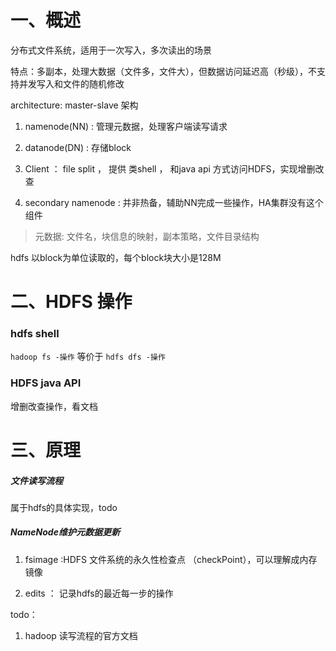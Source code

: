 # 一、概述

分布式文件系统，适用于一次写入，多次读出的场景

特点：多副本，处理大数据（文件多，文件大），但数据访问延迟高（秒级），不支持并发写入和文件的随机修改

architecture: master-slave 架构

1.  namenode(NN) : 管理元数据，处理客户端读写请求
    
2.  datanode(DN) : 存储block
    
3.  Client ： file split ， 提供 类shell ， 和java api 方式访问HDFS，实现增删改查
    
4.  secondary namenode : 并非热备，辅助NN完成一些操作，HA集群没有这个组件
    

> 元数据:
> 文件名，块信息的映射，副本策略，文件目录结构

hdfs 以block为单位读取的，每个block块大小是128M

# 二、HDFS 操作

### hdfs shell

`hadoop fs -操作` 等价于 `hdfs dfs -操作`


### HDFS java API

增删改查操作，看文档

# 三、原理

##### 文件读写流程

属于hdfs的具体实现，todo

##### NameNode维护元数据更新

1.  fsimage :HDFS 文件系统的永久性检查点 （checkPoint），可以理解成内存镜像
    
2.  edits ： 记录hdfs的最近每一步的操作


todo：

1.  hadoop 读写流程的官方文档
    